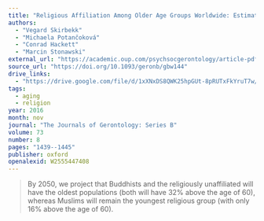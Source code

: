 ```yaml
---
title: "Religious Affiliation Among Older Age Groups Worldwide: Estimates for 2010 and Projections Until 2050"
authors:
  - "Vegard Skirbekk"
  - "Michaela Potančoková"
  - "Conrad Hackett"
  - "Marcin Stonawski"
external_url: "https://academic.oup.com/psychsocgerontology/article-pdf/73/8/1439/25993534/gbw144.pdf"
source_url: "https://doi.org/10.1093/geronb/gbw144"
drive_links:
  - "https://drive.google.com/file/d/1xXNxDS8QWK25hpGUt-8pRUTxFkYruT7w/view?usp=drivesdk"
tags:
  - aging
  - religion
year: 2016
month: nov
journal: "The Journals of Gerontology: Series B"
volume: 73
number: 8
pages: "1439--1445"
publisher: oxford
openalexid: W2555447408
---
```


> By 2050, we project that Buddhists and the religiously unaffiliated will have the oldest populations (both will have 32% above the age of 60), whereas Muslims will remain the youngest religious group (with only 16% above the age of 60).
